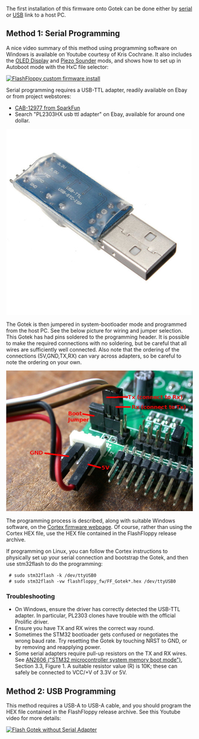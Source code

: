 The first installation of this firmware onto Gotek can be done either
by [serial](#method-1-serial-programming) or
[USB](#method-2-usb-programming) link to a host PC.

## Method 1: Serial Programming

A nice video summary of this method using programming software on
Windows is available on Youtube courtesy of Kris Cochrane. It also
includes the [OLED Display](Hardware-Mods#oled-display) and
[Piezo Sounder](Hardware-Mods#speaker) mods, and shows how to set up
in Autoboot mode with the HxC file selector:

[![FlashFloppy custom firmware install](http://img.youtube.com/vi/-K31S2xqZIk/0.jpg)](http://www.youtube.com/watch?v=-K31S2xqZIk "FlashFloppy custom firmware install")

Serial programming requires a USB-TTL adapter, readily available on
Ebay or from project webstores:
- [CAB-12977 from SparkFun](https://www.sparkfun.com/products/12977)
- Search "PL2303HX usb ttl adapter" on Ebay, available for around one dollar.

![USB-TTL Adapter](assets/usbttl.jpg)

The Gotek is then jumpered in system-bootloader mode and programmed
from the host PC. See the below picture for wiring and jumper
selection. This Gotek has had pins soldered to the programming
header. It is possible to make the required connections with no
soldering, but be careful that all wires are sufficiently well
connected. Also note that the ordering of the connections
(5V,GND,TX,RX) can vary across adapters, so be careful to note the
ordering on your own.

![Programming header](assets/programming_header.jpg)

The programming process is described, along with suitable
Windows software, on the
[Cortex firmware webpage](https://cortexamigafloppydrive.wordpress.com).
Of course, rather than using the Cortex HEX file, use the HEX file
contained in the FlashFloppy release archive.

If programming on Linux, you can follow the Cortex instructions to
physically set up your serial connection and bootstrap the Gotek, and
then use stm32flash to do the programming:

```
 # sudo stm32flash -k /dev/ttyUSB0
 # sudo stm32flash -vw flashfloppy_fw/FF_Gotek*.hex /dev/ttyUSB0
```

### Troubleshooting
- On Windows, ensure the driver has correctly detected the USB-TTL
  adapter. In particular, PL2303 clones have trouble with the official
  Prolific driver.
- Ensure you have TX and RX wires the correct way round.
- Sometimes the STM32 bootloader gets confused or negotiates the wrong
  baud rate. Try resetting the Gotek by touching NRST to GND, or
  by removing and reapplying power.
- Some serial adapters require pull-up resistors on the TX and RX
  wires. See [AN2606 ("STM32 microcontroller system memory boot
  mode")][an2606], Section 3.3, Figure 1. A suitable resistor value
  (R) is 10K; these can safely be connected to VCC/+V of 3.3V or 5V.

## Method 2: USB Programming

This method requires a USB-A to USB-A cable, and you should program
the HEX file contained in the FlashFloppy release archive. See this
Youtube video for more details:

[![Flash Gotek without Serial Adapter](http://img.youtube.com/vi/yUOyZB9cro4/0.jpg)](http://www.youtube.com/watch?v=yUOyZB9cro4 "Flash Gotek without Serial Adapter")

[an2606]: http://www.st.com/resource/en/application_note/cd00167594.pdf

